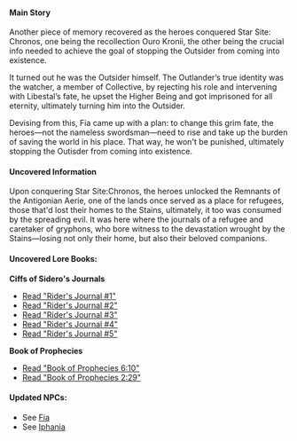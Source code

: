 #### Main Story

Another piece of memory recovered as the heroes conquered Star Site: Chronos, one being the recollection Ouro Kronii, the other being the crucial info needed to achieve the goal of stopping the Outsider from coming into existence.

It turned out he was the Outsider himself. The Outlander’s true identity was the watcher, a member of Collective, by rejecting his role and intervening with Libestal’s fate, he upset the Higher Being and got imprisoned for all eternity, ultimately turning him into the Outsider.

Devising from this, Fia came up with a plan: to change this grim fate, the heroes—not the nameless swordsman—need to rise and take up the burden of saving the world in his place. That way, he won't be punished, ultimately stopping the Outisder from coming into existence.

#### Uncovered Information

Upon conquering Star Site:Chronos, the heroes unlocked the Remnants of the Antigonian Aerie, one of the lands once served as a place for refugees, those that'd lost their homes to the Stains, ultimately, it too was consumed by the spreading evil. It was here where the journals of a refugee and caretaker of gryphons, who bore witness to the devastation wrought by the Stains—losing not only their home, but also their beloved companions.

#### Uncovered Lore Books:

**Ciffs of Sidero's Journals**

- [Read "Rider's Journal #1"](#text:riders-journal-1)
- [Read "Rider's Journal #2"](#text:riders-journal-2)
- [Read "Rider's Journal #3"](#text:riders-journal-3)
- [Read "Rider's Journal #4"](#text:riders-journal-4)
- [Read "Rider's Journal #5"](#text:riders-journal-5)

**Book of Prophecies**

- [Read "Book of Prophecies 6:10"](#text:book-of-prophecies-6-10)
- [Read "Book of Prophecies 2:29"](#text:book-of-prophecies-2-29)

#### Updated NPCs:

- See [Fia](#node:fia)
- See [Iphania](#node:iphania)
